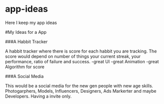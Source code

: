 # app-ideas
Here I keep my app ideas

#My Ideas for a App


###A Habbit Tracker 

A habbit tracker where there is score for each habbit you are tracking. The score would depend on number of things your current streak, your performance, ratio of failure and success. -great UI -great Animation -great Algorithm for score


###A Social Media 

This would be a social media for the new gen people with new age skills. Photogarphers, Models, Influencers, Designers, Ads Markerter and maybe Developers. Having a invite only.

